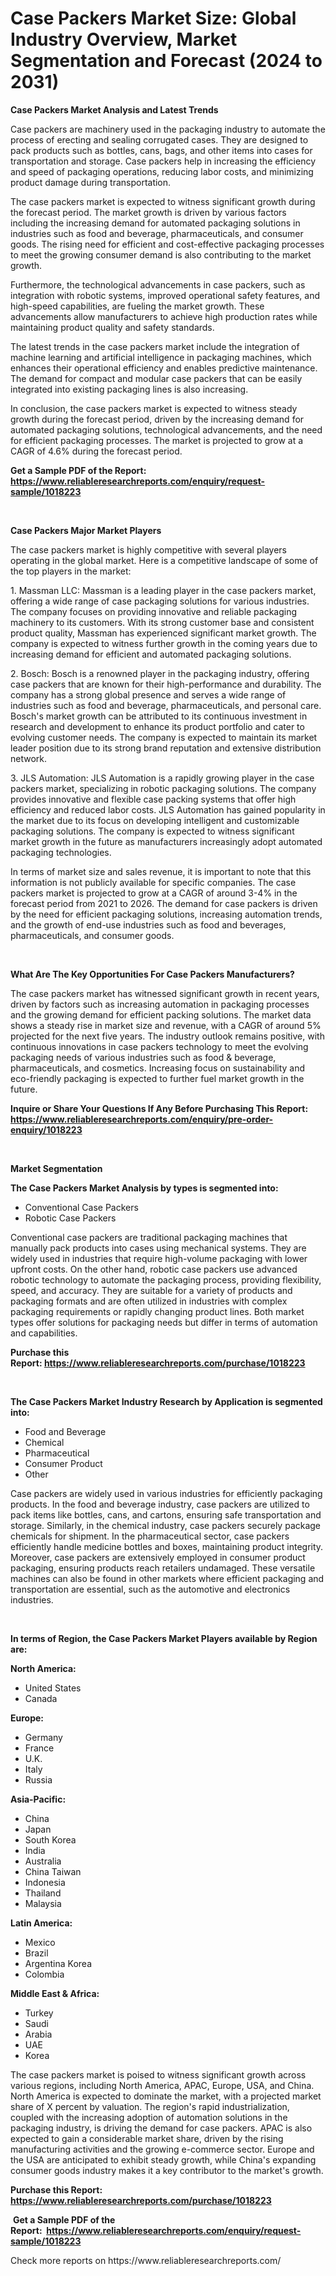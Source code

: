 <p><h1>Case Packers Market Size: Global Industry Overview, Market Segmentation and Forecast (2024 to 2031)</h1></p><p><strong>Case Packers Market Analysis and Latest Trends</strong></p>
<p><p>Case packers are machinery used in the packaging industry to automate the process of erecting and sealing corrugated cases. They are designed to pack products such as bottles, cans, bags, and other items into cases for transportation and storage. Case packers help in increasing the efficiency and speed of packaging operations, reducing labor costs, and minimizing product damage during transportation.</p><p>The case packers market is expected to witness significant growth during the forecast period. The market growth is driven by various factors including the increasing demand for automated packaging solutions in industries such as food and beverage, pharmaceuticals, and consumer goods. The rising need for efficient and cost-effective packaging processes to meet the growing consumer demand is also contributing to the market growth.</p><p>Furthermore, the technological advancements in case packers, such as integration with robotic systems, improved operational safety features, and high-speed capabilities, are fueling the market growth. These advancements allow manufacturers to achieve high production rates while maintaining product quality and safety standards.</p><p>The latest trends in the case packers market include the integration of machine learning and artificial intelligence in packaging machines, which enhances their operational efficiency and enables predictive maintenance. The demand for compact and modular case packers that can be easily integrated into existing packaging lines is also increasing.</p><p>In conclusion, the case packers market is expected to witness steady growth during the forecast period, driven by the increasing demand for automated packaging solutions, technological advancements, and the need for efficient packaging processes. The market is projected to grow at a CAGR of 4.6% during the forecast period.</p></p>
<p><strong>Get a Sample PDF of the Report:&nbsp; <a href="https://www.reliableresearchreports.com/enquiry/request-sample/1018223">https://www.reliableresearchreports.com/enquiry/request-sample/1018223</a></strong></p>
<p>&nbsp;</p>
<p><strong>Case Packers Major Market Players</strong></p>
<p><p>The case packers market is highly competitive with several players operating in the global market. Here is a competitive landscape of some of the top players in the market:</p><p>1. Massman LLC: Massman is a leading player in the case packers market, offering a wide range of case packaging solutions for various industries. The company focuses on providing innovative and reliable packaging machinery to its customers. With its strong customer base and consistent product quality, Massman has experienced significant market growth. The company is expected to witness further growth in the coming years due to increasing demand for efficient and automated packaging solutions.</p><p>2. Bosch: Bosch is a renowned player in the packaging industry, offering case packers that are known for their high-performance and durability. The company has a strong global presence and serves a wide range of industries such as food and beverage, pharmaceuticals, and personal care. Bosch's market growth can be attributed to its continuous investment in research and development to enhance its product portfolio and cater to evolving customer needs. The company is expected to maintain its market leader position due to its strong brand reputation and extensive distribution network.</p><p>3. JLS Automation: JLS Automation is a rapidly growing player in the case packers market, specializing in robotic packaging solutions. The company provides innovative and flexible case packing systems that offer high efficiency and reduced labor costs. JLS Automation has gained popularity in the market due to its focus on developing intelligent and customizable packaging solutions. The company is expected to witness significant market growth in the future as manufacturers increasingly adopt automated packaging technologies.</p><p>In terms of market size and sales revenue, it is important to note that this information is not publicly available for specific companies. The case packers market is projected to grow at a CAGR of around 3-4% in the forecast period from 2021 to 2026. The demand for case packers is driven by the need for efficient packaging solutions, increasing automation trends, and the growth of end-use industries such as food and beverages, pharmaceuticals, and consumer goods.</p></p>
<p>&nbsp;</p>
<p><strong>What Are The Key Opportunities For Case Packers Manufacturers?</strong></p>
<p><p>The case packers market has witnessed significant growth in recent years, driven by factors such as increasing automation in packaging processes and the growing demand for efficient packing solutions. The market data shows a steady rise in market size and revenue, with a CAGR of around 5% projected for the next five years. The industry outlook remains positive, with continuous innovations in case packers technology to meet the evolving packaging needs of various industries such as food & beverage, pharmaceuticals, and cosmetics. Increasing focus on sustainability and eco-friendly packaging is expected to further fuel market growth in the future.</p></p>
<p><strong>Inquire or Share Your Questions If Any Before Purchasing This Report: <a href="https://www.reliableresearchreports.com/enquiry/pre-order-enquiry/1018223">https://www.reliableresearchreports.com/enquiry/pre-order-enquiry/1018223</a></strong></p>
<p>&nbsp;</p>
<p><strong>Market Segmentation</strong></p>
<p><strong>The Case Packers Market Analysis by types is segmented into:</strong></p>
<p><ul><li>Conventional Case Packers</li><li>Robotic Case Packers</li></ul></p>
<p><p>Conventional case packers are traditional packaging machines that manually pack products into cases using mechanical systems. They are widely used in industries that require high-volume packaging with lower upfront costs. On the other hand, robotic case packers use advanced robotic technology to automate the packaging process, providing flexibility, speed, and accuracy. They are suitable for a variety of products and packaging formats and are often utilized in industries with complex packaging requirements or rapidly changing product lines. Both market types offer solutions for packaging needs but differ in terms of automation and capabilities.</p></p>
<p><strong>Purchase this Report:&nbsp;<a href="https://www.reliableresearchreports.com/purchase/1018223">https://www.reliableresearchreports.com/purchase/1018223</a></strong></p>
<p>&nbsp;</p>
<p><strong>The Case Packers Market Industry Research by Application is segmented into:</strong></p>
<p><ul><li>Food and Beverage</li><li>Chemical</li><li>Pharmaceutical</li><li>Consumer Product</li><li>Other</li></ul></p>
<p><p>Case packers are widely used in various industries for efficiently packaging products. In the food and beverage industry, case packers are utilized to pack items like bottles, cans, and cartons, ensuring safe transportation and storage. Similarly, in the chemical industry, case packers securely package chemicals for shipment. In the pharmaceutical sector, case packers efficiently handle medicine bottles and boxes, maintaining product integrity. Moreover, case packers are extensively employed in consumer product packaging, ensuring products reach retailers undamaged. These versatile machines can also be found in other markets where efficient packaging and transportation are essential, such as the automotive and electronics industries.</p></p>
<p>&nbsp;</p>
<p><strong>In terms of Region, the Case Packers Market Players available by Region are:</strong></p>
<p>
    <p> <strong> North America: </strong>
        <ul>
            <li>United States</li>
            <li>Canada</li>
        </ul>
        </p> 
    <p> <strong> Europe: </strong>
        <ul>
            <li>Germany</li>
            <li>France</li>
            <li>U.K.</li>
            <li>Italy</li>
            <li>Russia</li>
        </ul>
        </p> 
    <p> <strong> Asia-Pacific: </strong>
        <ul>
            <li>China</li>
            <li>Japan</li>
            <li>South Korea</li>
            <li>India</li>
            <li>Australia</li>
            <li>China Taiwan</li>
            <li>Indonesia</li>
            <li>Thailand</li>
            <li>Malaysia</li>
        </ul>
        </p> 
    <p> <strong> Latin America: </strong>
        <ul>
            <li>Mexico</li>
            <li>Brazil</li>
            <li>Argentina Korea</li>
            <li>Colombia</li>
        </ul>
        </p> 
    <p> <strong> Middle East & Africa: </strong>
        <ul>
            <li>Turkey</li>
            <li>Saudi</li>
            <li>Arabia</li>
            <li>UAE</li>
            <li>Korea</li>
        </ul>
    </p>
    </p>
<p><p>The case packers market is poised to witness significant growth across various regions, including North America, APAC, Europe, USA, and China. North America is expected to dominate the market, with a projected market share of X percent by valuation. The region's rapid industrialization, coupled with the increasing adoption of automation solutions in the packaging industry, is driving the demand for case packers. APAC is also expected to gain a considerable market share, driven by the rising manufacturing activities and the growing e-commerce sector. Europe and the USA are anticipated to exhibit steady growth, while China's expanding consumer goods industry makes it a key contributor to the market's growth.</p></p>
<p><strong>Purchase this Report: <a href="https://www.reliableresearchreports.com/purchase/1018223">https://www.reliableresearchreports.com/purchase/1018223</a></strong></p>
<p>&nbsp;<strong>Get a Sample PDF of the Report:&nbsp;&nbsp;<a href="https://www.reliableresearchreports.com/enquiry/request-sample/1018223">https://www.reliableresearchreports.com/enquiry/request-sample/1018223</a></strong></p>
<p><strong></strong></p>
<p>Check more reports on https://www.reliableresearchreports.com/</p>